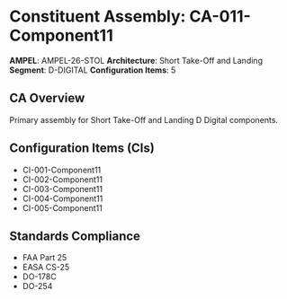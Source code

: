 # Constituent Assembly: CA-011-Component11

**AMPEL**: AMPEL-26-STOL
**Architecture**: Short Take-Off and Landing
**Segment**: D-DIGITAL
**Configuration Items**: 5

## CA Overview
Primary assembly for Short Take-Off and Landing D Digital components.

## Configuration Items (CIs)
- CI-001-Component11
- CI-002-Component11
- CI-003-Component11
- CI-004-Component11
- CI-005-Component11

## Standards Compliance
- FAA Part 25
- EASA CS-25
- DO-178C
- DO-254
